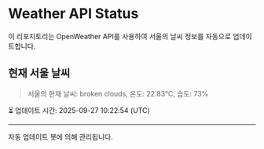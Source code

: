 
# Weather API Status

이 리포지토리는 OpenWeather API를 사용하여 서울의 날씨 정보를 자동으로 업데이트합니다.

## 현재 서울 날씨
> 서울의 현재 날씨: broken clouds, 온도: 22.83°C, 습도: 73%

⏳ 업데이트 시간: 2025-09-27 10:22:54 (UTC)

---
자동 업데이트 봇에 의해 관리됩니다.
